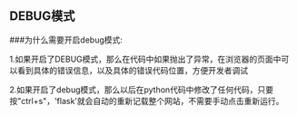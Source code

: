 ## DEBUG模式

\#\#\#为什么需要开启debug模式:

1.如果开启了DEBUG模式，那么在代码中如果抛出了异常，在浏览器的页面中可以看到具体的错误信息，以及具体的错误代码位置，方便开发者调试

2.如果开启了debug模式，那么以后在python代码中修改了任何代码，只要按"ctrl+s"，'flask'就会自动的重新记载整个网站，不需要手动点击重新运行。





